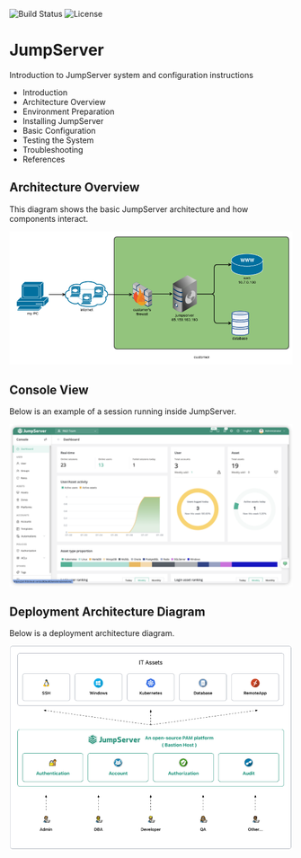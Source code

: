 ![Build Status](https://img.shields.io/badge/build-passing-brightgreen)
![License](https://img.shields.io/badge/license-MIT-blue)

# JumpServer
Introduction to JumpServer system and configuration instructions

- Introduction
- Architecture Overview
- Environment Preparation
- Installing JumpServer
- Basic Configuration
- Testing the System
- Troubleshooting
- References
## Architecture Overview
This diagram shows the basic JumpServer architecture and how components interact.

![JumpServer Architecture](docs/images/jump-server.png)

## Console View
Below is an example of a session running inside JumpServer.

![Console Moving Example](docs/images/moving-console.png)

## Deployment Architecture Diagram
Below is a deployment architecture diagram.

![Deployment Architecture Diagram](docs/images/deployment-architecture-diagram.png)
